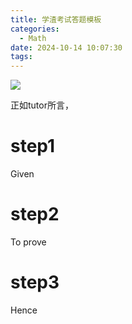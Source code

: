 ```yaml
---
title: 学渣考试答题模板
categories:
  - Math
date: 2024-10-14 10:07:30
tags:
---
```




![](answer.jpg)

正如tutor所言，

# step1

Given

# step2

To prove

# step3

Hence
